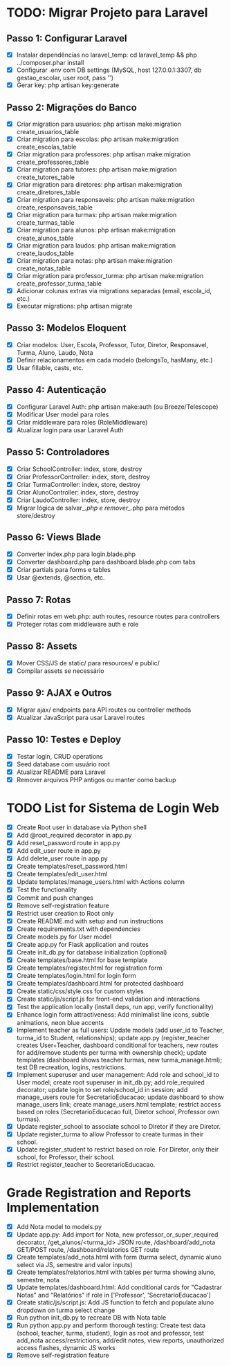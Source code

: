 # TODO: Migrar Projeto para Laravel

## Passo 1: Configurar Laravel
- [x] Instalar dependências no laravel_temp: cd laravel_temp && php ../composer.phar install
- [x] Configurar .env com DB settings (MySQL, host 127.0.0.1:3307, db gestao_escolar, user root, pass '')
- [x] Gerar key: php artisan key:generate

## Passo 2: Migrações do Banco
- [x] Criar migration para usuarios: php artisan make:migration create_usuarios_table
- [x] Criar migration para escolas: php artisan make:migration create_escolas_table
- [x] Criar migration para professores: php artisan make:migration create_professores_table
- [x] Criar migration para tutores: php artisan make:migration create_tutores_table
- [x] Criar migration para diretores: php artisan make:migration create_diretores_table
- [x] Criar migration para responsaveis: php artisan make:migration create_responsaveis_table
- [x] Criar migration para turmas: php artisan make:migration create_turmas_table
- [x] Criar migration para alunos: php artisan make:migration create_alunos_table
- [x] Criar migration para laudos: php artisan make:migration create_laudos_table
- [x] Criar migration para notas: php artisan make:migration create_notas_table
- [x] Criar migration para professor_turma: php artisan make:migration create_professor_turma_table
- [x] Adicionar colunas extras via migrations separadas (email, escola_id, etc.)
- [x] Executar migrations: php artisan migrate

## Passo 3: Modelos Eloquent
- [x] Criar modelos: User, Escola, Professor, Tutor, Diretor, Responsavel, Turma, Aluno, Laudo, Nota
- [x] Definir relacionamentos em cada modelo (belongsTo, hasMany, etc.)
- [x] Usar fillable, casts, etc.

## Passo 4: Autenticação
- [x] Configurar Laravel Auth: php artisan make:auth (ou Breeze/Telescope)
- [x] Modificar User model para roles
- [x] Criar middleware para roles (RoleMiddleware)
- [x] Atualizar login para usar Laravel Auth

## Passo 5: Controladores
- [x] Criar SchoolController: index, store, destroy
- [x] Criar ProfessorController: index, store, destroy
- [x] Criar TurmaController: index, store, destroy
- [x] Criar AlunoController: index, store, destroy
- [x] Criar LaudoController: index, store, destroy
- [x] Migrar lógica de salvar_*.php e remover_*.php para métodos store/destroy

## Passo 6: Views Blade
- [x] Converter index.php para login.blade.php
- [x] Converter dashboard.php para dashboard.blade.php com tabs
- [x] Criar partials para forms e tables
- [x] Usar @extends, @section, etc.

## Passo 7: Rotas
- [x] Definir rotas em web.php: auth routes, resource routes para controllers
- [x] Proteger rotas com middleware auth e role

## Passo 8: Assets
- [x] Mover CSS/JS de static/ para resources/ e public/
- [x] Compilar assets se necessário

## Passo 9: AJAX e Outros
- [x] Migrar ajax/ endpoints para API routes ou controller methods
- [x] Atualizar JavaScript para usar Laravel routes

## Passo 10: Testes e Deploy
- [x] Testar login, CRUD operations
- [x] Seed database com usuário root
- [x] Atualizar README para Laravel
- [x] Remover arquivos PHP antigos ou manter como backup

# TODO List for Sistema de Login Web
- [x] Create Root user in database via Python shell
- [x] Add @root_required decorator in app.py
- [x] Add reset_password route in app.py
- [x] Add edit_user route in app.py
- [x] Add delete_user route in app.py
- [x] Create templates/reset_password.html
- [x] Create templates/edit_user.html
- [x] Update templates/manage_users.html with Actions column
- [x] Test the functionality
- [x] Commit and push changes
- [x] Remove self-registration feature
- [x] Restrict user creation to Root only
- [x] Create README.md with setup and run instructions
- [x] Create requirements.txt with dependencies
- [x] Create models.py for User model
- [x] Create app.py for Flask application and routes
- [x] Create init_db.py for database initialization (optional)
- [x] Create templates/base.html for base template
- [x] Create templates/register.html for registration form
- [x] Create templates/login.html for login form
- [x] Create templates/dashboard.html for protected dashboard
- [x] Create static/css/style.css for custom styles
- [x] Create static/js/script.js for front-end validation and interactions
- [x] Test the application locally (install deps, run app, verify functionality)
- [x] Enhance login form attractiveness: Add minimalist line icons, subtle animations, neon blue accents
- [x] Implement teacher as full users: Update models (add user_id to Teacher, turma_id to Student, relationships); update app.py (register_teacher creates User+Teacher, dashboard conditional for teachers, new routes for add/remove students per turma with ownership check); update templates (dashboard shows teacher turmas, new turma_manage.html); test DB recreation, logins, restrictions.
- [x] Implement superuser and user management: Add role and school_id to User model; create root superuser in init_db.py; add role_required decorator; update login to set role/school_id in session; add manage_users route for SecretarioEducacao; update dashboard to show manage_users link; create manage_users.html template; restrict access based on roles (SecretarioEducacao full, Diretor school, Professor own turmas).
- [x] Update register_school to associate school to Diretor if they are Diretor.
- [x] Update register_turma to allow Professor to create turmas in their school.
- [x] Update register_student to restrict based on role. For Diretor, only their school, for Professor, their school.
- [x] Restrict register_teacher to SecretarioEducacao.

# Grade Registration and Reports Implementation
- [x] Add Nota model to models.py
- [x] Update app.py: Add import for Nota, new professor_or_super_required decorator, /get_alunos/<turma_id> JSON route, /dashboard/add_nota GET/POST route, /dashboard/relatorios GET route
- [x] Create templates/add_nota.html with form (turma select, dynamic aluno select via JS, semestre and valor inputs)
- [x] Create templates/relatorios.html with tables per turma showing aluno, semestre, nota
- [x] Update templates/dashboard.html: Add conditional cards for "Cadastrar Notas" and "Relatórios" if role in ['Professor', 'SecretarioEducacao']
- [x] Create static/js/script.js: Add JS function to fetch and populate aluno dropdown on turma select change
- [x] Run python init_db.py to recreate DB with Nota table
- [x] Run python app.py and perform thorough testing: Create test data (school, teacher, turma, student), login as root and professor, test add_nota access/restrictions, add/edit notes, view reports, unauthorized access flashes, dynamic JS works
- [x] Remove self-registration feature
